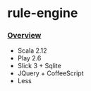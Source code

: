 # rule-engine

### [Overview](Rule_Engine_Overview.pdf) ###

- Scala 2.12
- Play 2.6
- Slick 3 + Sqlite
- JQuery + CoffeeScript
- Less
